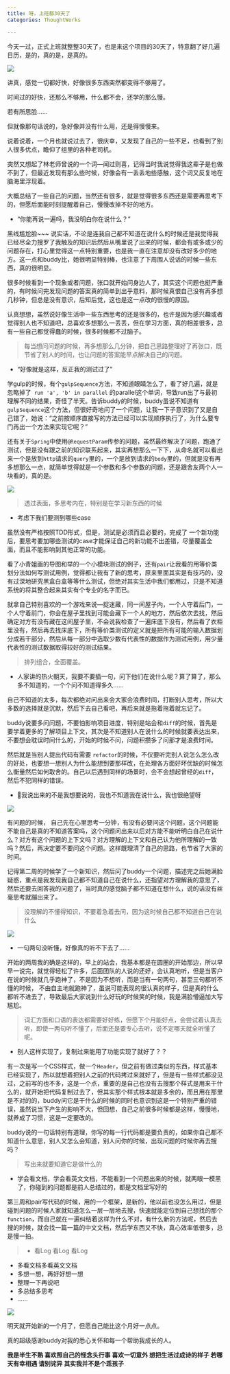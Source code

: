 ```yaml
---
title: 呀，上班都30天了
categories: ThoughtWorks

---
```




今天一过，正式上班就整整30天了，也是来这个项目的30天了，特意翻了好几遍日历，是的，真的是，是真的。


![](http://upload-images.jianshu.io/upload_images/2190281-36ec9c8788db0e72.jpg?imageMogr2/auto-orient/strip%7CimageView2/2/w/1240)


讲真，感觉一切都好快，好像很多东西突然都变得不够用了。

时间过的好快，还那么不够用，什么都不会，还学的那么慢。

若有所思脸......

但就像那句话说的，急好像并没有什么用，还是得慢慢来。

说着说着，一个月也就说过去了，很庆幸，又发现了自己的一些不足，也看到了别人很多优点，瞻仰了组里的各种老司机。

突然又想起了林老师曾说的一个词—闻过则喜，记得当时我说觉得我这辈子是也做不到了，但最近发现有那么些时候，好像会有一丢丢地些感触，这个词又反复地在脑海里浮现着。

大概总结了一些自己的问题，当然还有很多，就是觉得很多东西还是需要再思考下的，但愿后面能时刻提醒着自己，慢慢改掉不好的地方。


* “你能再说一遍吗，我没明白你在说什么？”

黑线尴尬脸~~~
说实话，不论是连我自己都不知道在说什么的时候还是我觉得我已经尽全力搜罗了我触及的知识后然后从嘴里说了出来的时候，都会有或多或少的问题存在，打心里觉得这一点特别重要，也是我一直在注意却没有改好多少的地方。这一点和buddy比，她很明显特别棒，也注意了下周围人说话的时候一些东西，真的很明显。

很多时候看到一个现象或者问题，张口就开始问身边人了，其实这个问题也挺严重的，有时候问完发现问题的答案真的简单到出乎意料，那时候真恨自己没有再多想几秒钟，但总是没有意识，后知后觉，这也是这一点改的很慢的原因。

认真想想，虽然说好像生活中一些东西思考的还是很多的，也许是因为感兴趣或者觉得别人也不知道吧，总喜欢多想那么一丢丢，但在学习方面，真的相差很多，总有一些自己都觉得蠢的时候，很多时候都不过脑子。

>每当想问问题的时候，再多想那么几分钟，把自己思路整理好了再张口，既节省了别人的时间，也让问题的答案能早点解决自己的问题。

* “好像就是这样，反正我的测试过了”

学gulp的时候，有个`gulpSequence`方法，不知道眼睛怎么了，看了好几遍，就是忽略掉了` run 'a', 'b' in parallel` 的parallel这个单词，导致run出了与最初理解不同的结果，奇怪了半天。告诉buddy的时候，buddy虽说不知道有`gulpSequence`这个方法，但很好奇地问了一个问题，让我一下子意识到了又是自己错了，她说：“之前按顺序直接写的方法已经可以实现顺序执行了，为什么要专门再出一个方法来实现它呢？”

还有关于`Spring`中使用`@RequestParam`传参的问题，虽然最终解决了问题，跑通了测试，但是没有跟之前的知识联系起来，其实再想那么一下下，从命名就可以看出来一个是放到`http`请求的`query`里的，一个是放到请求的`body`里的，但就是没有再多想那么一点，就简单觉得就是一个参数和多个参数的问题，还是跟舍友两个人一块看的，真的是。

![](http://upload-images.jianshu.io/upload_images/2190281-40feeb4853b24aa2.jpg?imageMogr2/auto-orient/strip%7CimageView2/2/w/1240)

>透过表面，多思考内在，特别是在学习新东西的时候

* 考虑下我们要测到哪些case

虽然没有严格按照TDD形式，但是，测试是必须而且必要的，完成了 一个新功能后，要思考要加哪些测试的case才能保证自己的新功能不出差错，尽量覆盖全面，而且不能影响到其他正常的功能。

看了小青姐画的导图和举的一个小模块测试的例子，还有`pair`让我看的用等价类划分法如何写测试用例，觉得都让我有了新的思考，原来里面其实是有技巧的，没有过深地研究黑盒白盒等等什么测试，但绝对其实生活中我们都用过，只是不知道系统的将其整合起来其实有个专业的名字而已。

就拿自己特别喜欢的一个游戏来说—捉迷藏，同一间屋子内，一个人守着后门，一个人守着前门，你会在屋子里找到可能会藏下一个人的地方，然后依次去找，然后确定对方有没有藏在这间屋子里，不会说我检查了一遍床底下没有，然后看了衣柜里没有，然后再去找床底下，所有等价类测试的定义就是把所有可能的输入数据划分成若干部分，然后从每一部分中选取少数有代表性的数据作为测试用例，用少量代表性的测试数据取得较好的测试结果。 



>排列组合，全面覆盖。

* 人家讲的热火朝天，我要不要插一句，问下他们在说什么呢？算了算了，那么多不知道的，一个个问不知道得多久......

自己不知道的太多，每次都绝对问出来会大家会浪费时间，打断别人思考，所以大多数的选择就是沉默，然后下去自己看吧，再后来就是拖着拖着就忘记了。

buddy说要多问问题，不要怕影响项目进度，特别是站会和`diff`的时候，首先是要学着更多的了解项目上下文，其次是不知道别人在说什么的时候就要表达出来，不要想会耽误时间什么的，开始的时候不问，问题积攒多了问那才是浪费时间。

然后就是当别人提出代码有需要 `refactor`的时候，不仅要听完别人说怎么怎么改的好处，也要想一想别人为什么能想到要那样改，在处理各方面好坏优缺的时候怎么衡量然后如何取舍的。自己以后遇到同样的场景时，会不会想起曾经的`diff`，然后不犯同样的错误。

* 我说出来的不是我想要说的，我也不知道我在说什么，我也很绝望呀

![](http://upload-images.jianshu.io/upload_images/2190281-46963a82ca377e63.jpg?imageMogr2/auto-orient/strip%7CimageView2/2/w/1240)


有问题的时候， 自己先在心里思考一分钟，有没有必要问这个问题，这个问题能不能自己是真的不知道答案吗，这个问题问出来以后对方能不能听明白自己在说什么？对方有这个问题的上下文吗？对方理解的上下文和自己认为他所理解的一致吗？然后，再决定要不要问这个问题。这样既理清了自己的思路，也节省了大家的时间。

记得第二周的时候学了一个新知识，然后问了buddy一个问题，描述完之后她满脸疑惑，重点是我发现我自己都不知道自己在说什么，还指望对方理解我的意思了，然后还要去回答我的问题了，当时真的感觉脑子都不知道在想什么，说的话没有丝毫思考就蹦出来了。

>没理解的不懂得知识，不要着急着去问，因为这时候自己都不知道自己在说什么


![](http://upload-images.jianshu.io/upload_images/2190281-22970acd6398170f.jpg?imageMogr2/auto-orient/strip%7CimageView2/2/w/1240)


* 一句两句没听懂，好像真的听不下去了......

开始的两周我的确是这样的，早上的站会，我基本都是在圆圈的开始那边，所以早早一说完，就觉得轻松了许多，后面团队的人说的还好，会认真地听，但是当客户在说的时候就几乎跑神了，不是因为不想听，而是当有一句两句，甚至三句都听不懂的时候， 不由自主地就跑神了，虽说可能表现的很认真的样子，但是真的什么都听不进去了，导致最后大家说到什么好玩的时候笑的时候，我是满脸懵逼加大写尴尬。

>词汇方面和口语的表达都需要好好练，但愿下个月能好点，会尝试着认真去听，即使一两句听不懂了，后面还是要专心去听，说不定哪天就全听懂了呢。

* 别人这样实现了，复制过来能用了功能实现了就好了？？

有一次是写一个CSS样式，做一个`Header`，但之前有做过类似的东西，样式基本已经实现了，所以就想着把别人之前的代码拷过来就好了，但是有一些样式都没见过，之前写的也不多，这是一个点，重要的是自己也没有去搜那个样式是用来干什么的，就开始把代码复制过去了，但其实那个样式根本就是多余的，而且用在那里是不对的的，buddy问它是干什么的时候的同时也意识到这是一个特别严重的错误，虽然说当下产生的影响不大，但回想，自己之前很多时候都是这样，慢慢地，就养成了习惯，这是一定要改的。

buddy说的一句话特别有道理，你写的每一行代码都是要负责的，如果你自己都不知道什么意思，别人又怎么会知道，别人问你的时候，出现问题的时候你再去搜吗？

>写出来就要知道它是做什么的

* 学会看文档，学会看英文文档，不能看到一个问题出来的时候，就两眼一模黑了，你碰到的问题都是前人总结过的，都是文档里写好的

第三周和pair写代码的时候，用的一个框架，是新的，他以前也没怎么用过，但是碰到问题的时候人家就知道怎么一层一层地去搜，快速就能定位到自己想找的那个`function`，而自己就在一遍纠结着这样为什么不对，有什么新的方法呢，然后去搜的时候，就会找一篇一篇的中文文档，然后学东西又不快，真心效率低很多，总是慢一拍。

>* 看Log 看Log 看Log
* 多看文档多看英文文档
* 多想一想，再好好想一想
* 整理一下再说吧
* 多总结多思考
* ......


![](http://upload-images.jianshu.io/upload_images/2190281-3a0e04976ed97458.jpg?imageMogr2/auto-orient/strip%7CimageView2/2/w/1240)

明天就开始新的一个月了，但愿自己能比这个月好一点点。

真的超级感谢buddy对我的悉心关怀和每一个帮助我成长的人。

**我是半生不熟 喜欢照自己的怪念头行事
喜欢一切意外 想把生活过成诗的样子
若哪天有幸相遇 请别诧异 其实我并不是个乖孩子**
